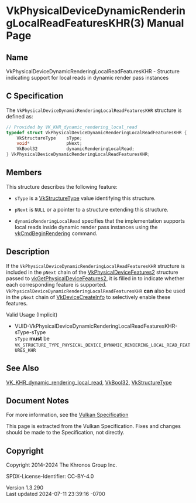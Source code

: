 # VkPhysicalDeviceDynamicRenderingLocalReadFeaturesKHR(3) Manual Page

## Name

VkPhysicalDeviceDynamicRenderingLocalReadFeaturesKHR - Structure
indicating support for local reads in dynamic render pass instances



## <a href="#_c_specification" class="anchor"></a>C Specification

The `VkPhysicalDeviceDynamicRenderingLocalReadFeaturesKHR` structure is
defined as:

``` c
// Provided by VK_KHR_dynamic_rendering_local_read
typedef struct VkPhysicalDeviceDynamicRenderingLocalReadFeaturesKHR {
    VkStructureType    sType;
    void*              pNext;
    VkBool32           dynamicRenderingLocalRead;
} VkPhysicalDeviceDynamicRenderingLocalReadFeaturesKHR;
```

## <a href="#_members" class="anchor"></a>Members

This structure describes the following feature:

- `sType` is a [VkStructureType](https://registry.khronos.org/vulkan/specs/1.3-extensions/man/html/VkStructureType.html) value identifying
  this structure.

- `pNext` is `NULL` or a pointer to a structure extending this
  structure.

- <span id="features-dynamicRenderingLocalRead"></span>
  `dynamicRenderingLocalRead` specifies that the implementation supports
  local reads inside dynamic render pass instances using the
  [vkCmdBeginRendering](https://registry.khronos.org/vulkan/specs/1.3-extensions/man/html/vkCmdBeginRendering.html) command.

## <a href="#_description" class="anchor"></a>Description

If the `VkPhysicalDeviceDynamicRenderingLocalReadFeaturesKHR` structure
is included in the `pNext` chain of the
[VkPhysicalDeviceFeatures2](https://registry.khronos.org/vulkan/specs/1.3-extensions/man/html/VkPhysicalDeviceFeatures2.html) structure
passed to
[vkGetPhysicalDeviceFeatures2](https://registry.khronos.org/vulkan/specs/1.3-extensions/man/html/vkGetPhysicalDeviceFeatures2.html), it is
filled in to indicate whether each corresponding feature is supported.
`VkPhysicalDeviceDynamicRenderingLocalReadFeaturesKHR` **can** also be
used in the `pNext` chain of
[VkDeviceCreateInfo](https://registry.khronos.org/vulkan/specs/1.3-extensions/man/html/VkDeviceCreateInfo.html) to selectively enable
these features.

Valid Usage (Implicit)

- <a
  href="#VUID-VkPhysicalDeviceDynamicRenderingLocalReadFeaturesKHR-sType-sType"
  id="VUID-VkPhysicalDeviceDynamicRenderingLocalReadFeaturesKHR-sType-sType"></a>
  VUID-VkPhysicalDeviceDynamicRenderingLocalReadFeaturesKHR-sType-sType  
  `sType` **must** be
  `VK_STRUCTURE_TYPE_PHYSICAL_DEVICE_DYNAMIC_RENDERING_LOCAL_READ_FEATURES_KHR`

## <a href="#_see_also" class="anchor"></a>See Also

[VK_KHR_dynamic_rendering_local_read](https://registry.khronos.org/vulkan/specs/1.3-extensions/man/html/VK_KHR_dynamic_rendering_local_read.html),
[VkBool32](https://registry.khronos.org/vulkan/specs/1.3-extensions/man/html/VkBool32.html), [VkStructureType](https://registry.khronos.org/vulkan/specs/1.3-extensions/man/html/VkStructureType.html)

## <a href="#_document_notes" class="anchor"></a>Document Notes

For more information, see the <a
href="https://registry.khronos.org/vulkan/specs/1.3-extensions/html/vkspec.html#VkPhysicalDeviceDynamicRenderingLocalReadFeaturesKHR"
target="_blank" rel="noopener">Vulkan Specification</a>

This page is extracted from the Vulkan Specification. Fixes and changes
should be made to the Specification, not directly.

## <a href="#_copyright" class="anchor"></a>Copyright

Copyright 2014-2024 The Khronos Group Inc.

SPDX-License-Identifier: CC-BY-4.0

Version 1.3.290  
Last updated 2024-07-11 23:39:16 -0700
